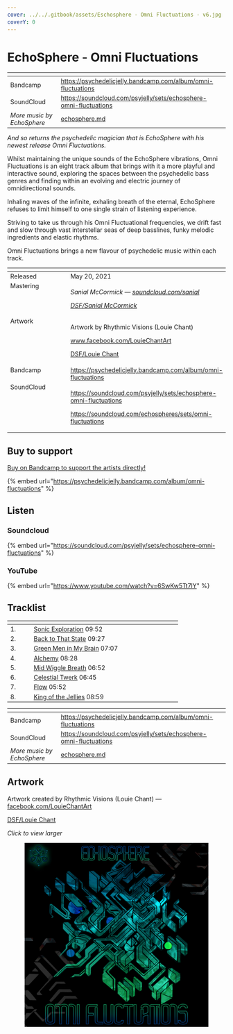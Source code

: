 ```yaml
---
cover: ../../.gitbook/assets/Eschosphere - Omni Fluctuations - v6.jpg
coverY: 0
---
```


# EchoSphere - Omni Fluctuations

<table data-view="cards"><thead><tr><th></th><th data-hidden data-card-target data-type="content-ref"></th></tr></thead><tbody><tr><td>Bandcamp</td><td><a href="https://psychedelicjelly.bandcamp.com/album/omni-fluctuations">https://psychedelicjelly.bandcamp.com/album/omni-fluctuations</a></td></tr><tr><td>SoundCloud</td><td><a href="https://soundcloud.com/psyjelly/sets/echosphere-omni-fluctuations">https://soundcloud.com/psyjelly/sets/echosphere-omni-fluctuations</a></td></tr><tr><td><em>More music by EchoSphere</em></td><td><a href="../../artists/music/echosphere.md">echosphere.md</a></td></tr></tbody></table>

_And so returns the psychedelic magician that is EchoSphere with his newest release Omni Fluctuations._

Whilst maintaining the unique sounds of the EchoSphere vibrations, Omni Fluctuations is an eight track album that brings with it a more playful and interactive sound, exploring the spaces between the psychedelic bass genres and finding within an evolving and electric journey of omnidirectional sounds.

Inhaling waves of the infinite, exhaling breath of the eternal, EchoSphere refuses to limit himself to one single strain of listening experience.

Striving to take us through his Omni Fluctuational frequencies, we drift fast and slow through vast interstellar seas of deep basslines, funky melodic ingredients and elastic rhythms.

Omni Fluctuations brings a new flavour of psychedelic music within each track.

<table data-header-hidden><thead><tr><th width="128" valign="top"></th><th></th></tr></thead><tbody><tr><td valign="top">Released</td><td>May 20, 2021</td></tr><tr><td valign="top">Mastering</td><td><p><em>Sanial McCormick —</em> <a href="https://soundcloud.com/sanial"><em>soundcloud.com/sanial</em></a> </p><p><a href="../../artists/mastering/sanial-mccormick.md"><em>DSF/Sanial McCormick</em></a> </p></td></tr><tr><td valign="top">Artwork</td><td><p>Artwork by Rhythmic Visions (Louie Chant) </p><p><a href="https://www.facebook.com/LouieChantArt">www.facebook.com/LouieChantArt</a> </p><p><a href="../../artists/graphic/rhythmic-visions-louie-chant.md">DSF/Louie Chant</a> </p></td></tr><tr><td valign="top">Bandcamp</td><td><a href="https://psychedelicjelly.bandcamp.com/album/omni-fluctuations">https://psychedelicjelly.bandcamp.com/album/omni-fluctuations</a></td></tr><tr><td valign="top">SoundCloud</td><td><p><a href="https://soundcloud.com/psyjelly/sets/echosphere-omni-fluctuations">https://soundcloud.com/psyjelly/sets/echosphere-omni-fluctuations</a></p><p><a href="https://soundcloud.com/echospheres/sets/omni-fluctuations">https://soundcloud.com/echospheres/sets/omni-fluctuations</a> </p></td></tr></tbody></table>

## Buy to support

[Buy on Bandcamp to support the artists directly!](https://psychedelicjelly.bandcamp.com/album/omni-fluctuations)&#x20;

{% embed url="https://psychedelicjelly.bandcamp.com/album/omni-fluctuations" %}

## Listen

### Soundcloud

{% embed url="https://soundcloud.com/psyjelly/sets/echosphere-omni-fluctuations" %}

### YouTube

{% embed url="https://www.youtube.com/watch?v=6SwKw5Tt7lY" %}

## Tracklist

<table data-header-hidden><thead><tr><th width="40"></th><th width="241"></th><th width="71"></th></tr></thead><tbody><tr><td>1.</td><td><a href="https://psychedelicjelly.bandcamp.com/track/sonic-exploration">Sonic Exploration</a> 09:52</td><td></td></tr><tr><td>2.</td><td><a href="https://psychedelicjelly.bandcamp.com/track/back-to-that-state">Back to That State</a> 09:27</td><td></td></tr><tr><td>3.</td><td><a href="https://psychedelicjelly.bandcamp.com/track/green-men-in-my-brain">Green Men in My Brain</a> 07:07</td><td></td></tr><tr><td>4.</td><td><a href="https://psychedelicjelly.bandcamp.com/track/alchemy">Alchemy</a> 08:28</td><td></td></tr><tr><td>5.</td><td><a href="https://psychedelicjelly.bandcamp.com/track/mid-wiggle-breath">Mid Wiggle Breath</a> 06:52</td><td></td></tr><tr><td>6.</td><td><a href="https://psychedelicjelly.bandcamp.com/track/celestial-twerk">Celestial Twerk</a> 06:45</td><td></td></tr><tr><td>7.</td><td><a href="https://psychedelicjelly.bandcamp.com/track/flow">Flow</a> 05:52</td><td></td></tr><tr><td>8.</td><td><a href="https://psychedelicjelly.bandcamp.com/track/king-of-the-jellies">King of the Jellies</a> 08:59</td><td></td></tr></tbody></table>

<table data-view="cards"><thead><tr><th></th><th data-hidden data-card-target data-type="content-ref"></th></tr></thead><tbody><tr><td>Bandcamp</td><td><a href="https://psychedelicjelly.bandcamp.com/album/omni-fluctuations">https://psychedelicjelly.bandcamp.com/album/omni-fluctuations</a></td></tr><tr><td>SoundCloud</td><td><a href="https://soundcloud.com/psyjelly/sets/echosphere-omni-fluctuations">https://soundcloud.com/psyjelly/sets/echosphere-omni-fluctuations</a></td></tr><tr><td><em>More music by EchoSphere</em></td><td><a href="../../artists/music/echosphere.md">echosphere.md</a></td></tr></tbody></table>

## Artwork

Artwork created by Rhythmic Visions (Louie Chant) — [facebook.com/LouieChantArt](https://www.facebook.com/LouieChantArt)&#x20;

[DSF/Louie Chant](../../artists/graphic/rhythmic-visions-louie-chant.md)&#x20;

_Click to view larger_

<figure><img src="../../.gitbook/assets/Eschosphere - Omni Fluctuations - v6.jpg" alt=""><figcaption></figcaption></figure>
